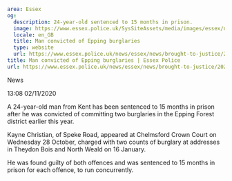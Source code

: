 ```yaml
area: Essex
og:
  description: 24-year-old sentenced to 15 months in prison.
  image: https://www.essex.police.uk/SysSiteAssets/media/images/essex/news/library-images/600/ep-news-600.jpg?crop=(0,17,600,333)&amp;w=600&amp;h=300&amp;scale=both
  locale: en_GB
  title: Man convicted of Epping burglaries
  type: website
  url: https://www.essex.police.uk/news/essex/news/brought-to-justice/2020/october/man-convicted-of-epping-burglaries/
title: Man convicted of Epping burglaries | Essex Police
url: https://www.essex.police.uk/news/essex/news/brought-to-justice/2020/october/man-convicted-of-epping-burglaries/
```

News

13:08 02/11/2020

A 24-year-old man from Kent has been sentenced to 15 months in prison after he was convicted of committing two burglaries in the Epping Forest district earlier this year.

Kayne Christian, of Speke Road, appeared at Chelmsford Crown Court on Wednesday 28 October, charged with two counts of burglary at addresses in Theydon Bois and North Weald on 16 January.

He was found guilty of both offences and was sentenced to 15 months in prison for each offence, to run concurrently.
